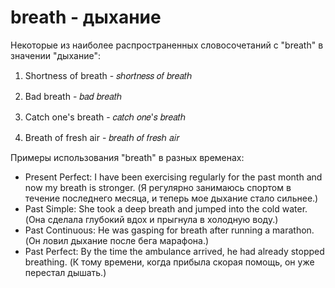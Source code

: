 # breath - дыхание




Некоторые из наиболее распространенных словосочетаний с "breath" в значении "дыхание":

1. Shortness of breath - 𝑠ℎ𝑜𝑟𝑡𝑛𝑒𝑠𝑠 𝑜𝑓 𝑏𝑟𝑒𝑎𝑡ℎ

2. Bad breath - 𝑏𝑎𝑑 𝑏𝑟𝑒𝑎𝑡ℎ

3. Catch one's breath - 𝑐𝑎𝑡𝑐ℎ 𝑜𝑛𝑒'𝑠 𝑏𝑟𝑒𝑎𝑡ℎ

4. Breath of fresh air - 𝑏𝑟𝑒𝑎𝑡ℎ 𝑜𝑓 𝑓𝑟𝑒𝑠ℎ 𝑎𝑖𝑟

Примеры использования "breath" в разных временах:

- Present Perfect: I have been exercising regularly for the past month and now my breath is stronger. (Я регулярно занимаюсь спортом в течение последнего месяца, и теперь мое дыхание стало сильнее.)
- Past Simple: She took a deep breath and jumped into the cold water. (Она сделала глубокий вдох и прыгнула в холодную воду.)
- Past Continuous: He was gasping for breath after running a marathon. (Он ловил дыхание после бега марафона.)
- Past Perfect: By the time the ambulance arrived, he had already stopped breathing. (К тому времени, когда прибыла скорая помощь, он уже перестал дышать.)